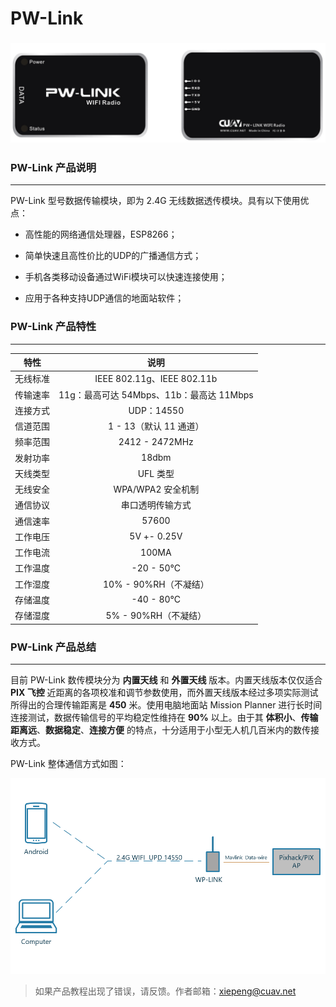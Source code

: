 # PW-Link

### ![pw link2](../assets/pw-link2.png)

### PW-Link 产品说明

---

PW-Link 型号数据传输模块，即为 2.4G 无线数据透传模块。具有以下使用优点：

* 高性能的网络通信处理器，ESP8266；

* 简单快速且高性价比的UDP的广播通信方式；

* 手机各类移动设备通过WiFi模块可以快速连接使用；

* 应用于各种支持UDP通信的地面站软件；

### PW-Link 产品特性

---

| 特性 | 说明 |
| :---: | :---: |
| 无线标准 | IEEE 802.11g、IEEE 802.11b |
| 传输速率 | 11g：最高可达 54Mbps、11b：最高达 11Mbps |
| 连接方式 | UDP：14550 |
| 信道范围 | 1 - 13（默认 11 通道） |
| 频率范围 | 2412 - 2472MHz |
| 发射功率 | 18dbm |
| 天线类型 | UFL 类型 |
| 无线安全 | WPA/WPA2 安全机制 |
| 通信协议 | 串口透明传输方式 |
| 通信速率 | 57600 |
| 工作电压 | 5V +- 0.25V |
| 工作电流 | 100MA |
| 工作温度 | -20 - 50°C |
| 工作湿度 | 10% - 90%RH（不凝结） |
| 存储温度 | -40 - 80°C |
| 存储湿度 | 5% - 90%RH（不凝结） |

### PW-Link 产品总结

---

目前 PW-Link 数传模块分为 **内置天线** 和 **外置天线** 版本。内置天线版本仅仅适合 **PIX 飞控** 近距离的各项校准和调节参数使用，而外置天线版本经过多项实际测试所得出的合理传输距离是 **450** 米。使用电脑地面站 Mission Planner 进行长时间连接测试，数据传输信号的平均稳定性维持在 **90%** 以上。由于其 **体积小**、**传输距离远**、**数据稳定**、**连接方便** 的特点，十分适用于小型无人机几百米内的数传接收方式。

PW-Link 整体通信方式如图：

![pwlink connected](../assets/pwlink-connected-description.png)

> 如果产品教程出现了错误，请反馈。作者邮箱：xiepeng@cuav.net



